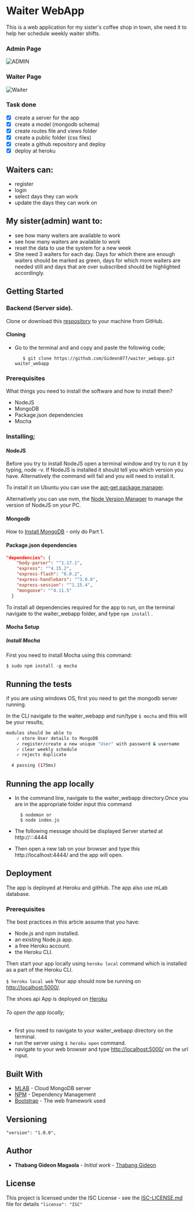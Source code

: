 # Waiter WebApp

This is a web application for my sister's coffee shop in town, she need it to help her schedule weekly waiter shifts.

### Admin Page
![ADMIN](https://raw.githubusercontent.com/Gideon877/waiter_webapp/master/public/images/Screenshot%20from%202017-10-04%2007-34-17.png)

### Waiter Page
![Waiter](https://raw.githubusercontent.com/Gideon877/waiter_webapp/master/public/images/Screenshot%20from%202017-10-04%2007-35-37.png)

### Task done

- [x] create a server for the app
- [x] create a model (mongodb schema)
- [x] create routes file and views folder
- [x] create a public folder (css files)
- [x] create a github repository and deploy
- [x] deploy at heroku

## Waiters can:

- register
- login
- select days they can work
- update the days they can work on

## My sister(admin) want to:

- see how many waiters are available to work
- see how many waiters are available to work
- reset the data to use the system for a new week
- She need 3 waiters for each day. Days for which there are enough waiters should be marked as green, days for which more waiters are needed still and days that are over subscribed should be highlighted accordingly.

## Getting Started

### Backend (Server side).

Clone or download this [respository](https://github.com/Gideon877/waiter_webapp.git) to your machine from GitHub.

#### Cloning

- Go to the terminal and and copy and paste the following code;

  ```
     $ git clone https://github.com/Gideon877/waiter_webapp.git waiter_webapp
  ```

### Prerequisites

What things you need to install the software and how to install them?

- NodeJS
- MongoDB
- Package.json dependencies
- Mocha

### Installing;

#### NodeJS

Before you try to install NodeJS open a terminal window and try to run it by typing, node -v. If NodeJS is installed it should tell you which version you have. Alternatively the command will fail and you will need to install it.

To install it on Ubuntu you can use the [apt-get package manager](https://nodejs.org/en/download/package-manager/#debian-and-ubuntu-based-linux-distributions.md).

Alternatively you can use nvm, the [Node Version Manager](https://github.com/creationix/nvm#install-script.md) to manage the version of NodeJS on your PC.

#### Mongodb

How to [Install MongoDB](https://www.digitalocean.com/community/tutorials/how-to-install-and-secure-mongodb-on-ubuntu-16-04.md) - only do Part 1.

#### Package.json dependencies

```json
"dependencies": {
    "body-parser": "^1.17.1",
    "express": "^4.15.2",
    "express-flash": "0.0.2",
    "express-handlebars": "^3.0.0",
    "express-session": "^1.15.4",
    "mongoose": "^4.11.5"
  }
```

To install all dependencies required for the app to run, on the terminal navigate to the waiter_webapp folder, and type `npm install` .

#### Mocha Setup

##### Install Mocha

First you need to install Mocha using this command:

```
$ sudo npm install -g mocha
```

## Running the tests

if you are using windows OS, first you need to get the mongodb server running.

In the CLI navigate to the waiter_webapp and run/type `$ mocha` and this will be your results;

```bash
modules should be able to
    ✓ store User details to MongoDB
    ✓ register/create a new unique "User" with password & username
    ✓ clear weekly schedule
    ✓ rejects duplicate

  4 passing (175ms)
```

## Running the app locally

- In the command line, navigate to the waiter_webapp directory.Once you are in the appropriate folder input this command

        $ nodemon or
        $ node index.js

- The following message should be displayed Server started at http://:::4444

- Then open a new tab on your browser and type this http://localhost:4444/ and the app will open.

## Deployment

The app is deployed at Heroku and gitHub. The app also use mLab database.

### Prerequisites

The best practices in this article assume that you have:

- Node.js and npm installed.
- an existing Node.js app.
- a free Heroku account.
- the Heroku CLI.

Then start your app locally using `heroku local` command which is installed as a part of the Heroku CLI.

`$ heroku local web` Your app should now be running on <http://localhost:5000/>.

The shoes api App is deployed on [Heroku](https://waiter-8.herokuapp.com)

###### To open the app locally;
  - first you need to navigate to your waiter_webapp directory on the terminal.
  - run the server using `$ heroku open` command.
  - navigate to your web browser and type <http://localhost:5000/> on the url input.

## Built With

- [MLAB](https://mlab.com) - Cloud MongoDB server
- [NPM](https://www.npmjs.com) - Dependency Management
- [Bootstrap](https://bootswatch.com/solar/) - The web framework used

## Versioning

`"version": "1.0.0",`

## Author

- **Thabang Gideon Magaola** - _Initial work_ - [Thabang Gideon](https://github.com/Gideon877)

## License

This project is licensed under the ISC License - see the [ISC-LICENSE.md](https://github.com/nevir/readable-licenses/blob/master/markdown/ISC-LICENSE.md) file for details `"license": "ISC"`

